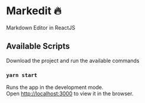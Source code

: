 # Markedit :fire:

Markdown Editor in ReactJS


## Available Scripts
Download the project and run the available commands

### `yarn start`

Runs the app in the development mode.<br />
Open [http://localhost:3000](http://localhost:3000) to view it in the browser.
